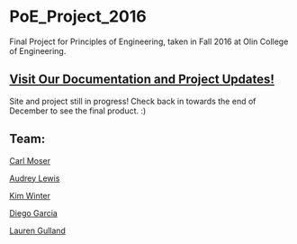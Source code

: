 # PoE_Project_2016

Final Project for Principles of Engineering, taken in Fall 2016 at Olin College of Engineering.

## [Visit Our Documentation and Project Updates!]( https://laurengulland.github.io/PoE_Project_2016/)
Site and project still in progress! Check back in towards the end of December to see the final product. :)

## Team:
[Carl Moser](https://github.com/cmoser96)

[Audrey Lewis](https://github.com/audreywl)

[Kim Winter](https://github.com/kwinter213)

[Diego Garcia](https://github.com/dfgarciag)

[Lauren Gulland](https://github.com/laurengulland)
